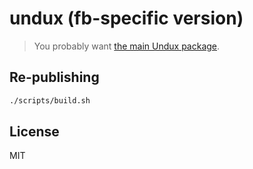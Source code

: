 # undux (fb-specific version)

> You probably want [the main Undux package](https://github.com/bcherny/undux).

## Re-publishing

```sh
./scripts/build.sh
```

## License

MIT
